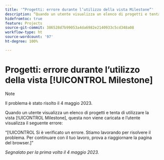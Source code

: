 ```yaml
---
title: '“Progetti: errore durante l’utilizzo della vista Milestone”'
description: “Quando un utente visualizza un elenco di progetti e tenta di utilizzare la vista Milestone, questa non viene caricata e l’utente visualizza un errore.”
hidefromtoc: true
feature: Projects
source-git-commit: 386528d7b99053a4da6982e2140933c5cd348a08
workflow-type: ht
source-wordcount: '97'
ht-degree: 100%

---
```



# Progetti: errore durante l’utilizzo della vista [!UICONTROL Milestone]

>[!NOTE]
>
>Il problema è stato risolto il 4 maggio 2023.

Quando un utente visualizza un elenco di progetti e tenta di utilizzare la vista [!UICONTROL Milestone], questa non viene caricata e l’utente visualizza il seguente errore:

“[!UICONTROL Si è verificato un errore. Stiamo lavorando per risolvere il problema. Per continuare con il tuo lavoro, prova a riaggiornare la pagina del browser.]”

_Segnalato per la prima volta il 4 maggio 2023._

